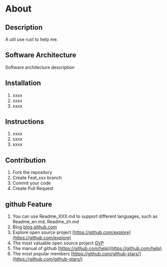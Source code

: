 # About

## Description
A util use rust to help me.

## Software Architecture
Software architecture description

## Installation

1.  xxxx
2.  xxxx
3.  xxxx

## Instructions

1.  xxxx
2.  xxxx
3.  xxxx

## Contribution

1.  Fork the repository
2.  Create Feat_xxx branch
3.  Commit your code
4.  Create Pull Request


## github Feature

1.  You can use Readme\_XXX.md to support different languages, such as Readme\_en.md, Readme\_zh.md
2.  Blog [blog.github.com](https://blog.github.com)
3.  Explore open source project [https://github.com/explore](https://github.com/explore)
4.  The most valuable open source project [GVP](https://github.com/gvp)
5.  The manual of github [https://github.com/help](https://github.com/help)
6.  The most popular members  [https://github.com/github-stars/](https://github.com/github-stars/)
